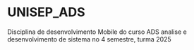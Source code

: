 # UNISEP_ADS
Disciplina de desenvolvimento Mobile do curso ADS analise e desenvolvimento de sistema no 4 semestre, turma  2025
